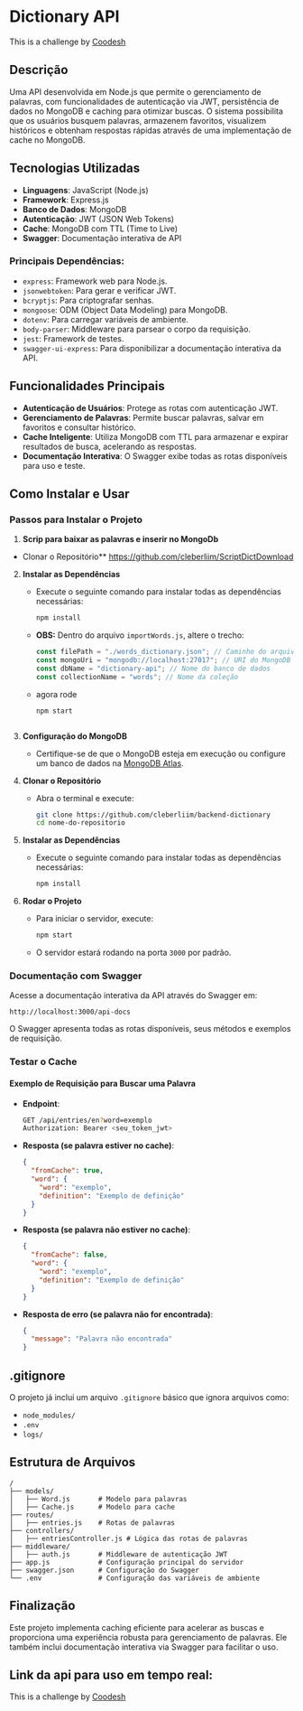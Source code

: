 # Dictionary API
 This is a challenge by [Coodesh](https://coodesh.com/)
## Descrição

Uma API desenvolvida em Node.js que permite o gerenciamento de palavras, com funcionalidades de autenticação via JWT, persistência de dados no MongoDB e caching para otimizar buscas. O sistema possibilita que os usuários busquem palavras, armazenem favoritos, visualizem históricos e obtenham respostas rápidas através de uma implementação de cache no MongoDB.

## Tecnologias Utilizadas

- **Linguagens**: JavaScript (Node.js)
- **Framework**: Express.js
- **Banco de Dados**: MongoDB
- **Autenticação**: JWT (JSON Web Tokens)
- **Cache**: MongoDB com TTL (Time to Live)
- **Swagger**: Documentação interativa de API
 

### Principais Dependências:

- `express`: Framework web para Node.js.
- `jsonwebtoken`: Para gerar e verificar JWT.
- `bcryptjs`: Para criptografar senhas.
- `mongoose`: ODM (Object Data Modeling) para MongoDB.
- `dotenv`: Para carregar variáveis de ambiente.
- `body-parser`: Middleware para parsear o corpo da requisição.
- `jest`: Framework de testes.
- `swagger-ui-express`: Para disponibilizar a documentação interativa da API.

## Funcionalidades Principais

- **Autenticação de Usuários**: Protege as rotas com autenticação JWT.
- **Gerenciamento de Palavras**: Permite buscar palavras, salvar em favoritos e consultar histórico.
- **Cache Inteligente**: Utiliza MongoDB com TTL para armazenar e expirar resultados de busca, acelerando as respostas.
- **Documentação Interativa**: O Swagger exibe todas as rotas disponíveis para uso e teste.

## Como Instalar e Usar

### Passos para Instalar o Projeto

1. **Scrip para baixar as palavras e inserir no MongoDb**

- Clonar o Repositório\*\* https://github.com/cleberliim/ScriptDictDownload

2. **Instalar as Dependências**

   - Execute o seguinte comando para instalar todas as dependências necessárias:
     ```bash
     npm install
     ```
   - **OBS:** Dentro do arquivo `importWords.js`, altere o trecho:
     ```javascript
     const filePath = "./words_dictionary.json"; // Caminho do arquivo local
     const mongoUri = "mongodb://localhost:27017"; // URI do MongoDB local
     const dbName = "dictionary-api"; // Nome do banco de dados
     const collectionName = "words"; // Nome da coleção
     ```
   - agora rode
     ```bash
     npm start
     ```

   ```

   ```

3. **Configuração do MongoDB**

   - Certifique-se de que o MongoDB esteja em execução ou configure um banco de dados na [MongoDB Atlas](https://www.mongodb.com/cloud/atlas).

4. **Clonar o Repositório**

   - Abra o terminal e execute:
     ```bash
     git clone https://github.com/cleberliim/backend-dictionary
     cd nome-do-repositorio
     ```

5. **Instalar as Dependências**

   - Execute o seguinte comando para instalar todas as dependências necessárias:
     ```bash
     npm install
     ```

6. **Rodar o Projeto**
   - Para iniciar o servidor, execute:
     ```bash
     npm start
     ```
   - O servidor estará rodando na porta `3000` por padrão.

### Documentação com Swagger

Acesse a documentação interativa da API através do Swagger em:

```
http://localhost:3000/api-docs
```

O Swagger apresenta todas as rotas disponíveis, seus métodos e exemplos de requisição.

### Testar o Cache

#### Exemplo de Requisição para Buscar uma Palavra

- **Endpoint**:

  ```bash
  GET /api/entries/en?word=exemplo
  Authorization: Bearer <seu_token_jwt>
  ```

- **Resposta (se palavra estiver no cache)**:

  ```json
  {
    "fromCache": true,
    "word": {
      "word": "exemplo",
      "definition": "Exemplo de definição"
    }
  }
  ```

- **Resposta (se palavra não estiver no cache)**:

  ```json
  {
    "fromCache": false,
    "word": {
      "word": "exemplo",
      "definition": "Exemplo de definição"
    }
  }
  ```

- **Resposta de erro (se palavra não for encontrada)**:
  ```json
  {
    "message": "Palavra não encontrada"
  }
  ```

## .gitignore

O projeto já inclui um arquivo `.gitignore` básico que ignora arquivos como:

- `node_modules/`
- `.env`
- `logs/`

## Estrutura de Arquivos

```
/
├── models/
│   ├── Word.js       # Modelo para palavras
│   ├── Cache.js      # Modelo para cache
├── routes/
│   ├── entries.js    # Rotas de palavras
├── controllers/
│   ├── entriesController.js # Lógica das rotas de palavras
├── middleware/
│   ├── auth.js       # Middleware de autenticação JWT
├── app.js            # Configuração principal do servidor
├── swagger.json      # Configuração do Swagger
└── .env              # Configuração das variáveis de ambiente
```

## Finalização

Este projeto implementa caching eficiente para acelerar as buscas e proporciona uma experiência robusta para gerenciamento de palavras. Ele também inclui documentação interativa via Swagger para facilitar o uso.

## Link da api para uso em tempo real:

This is a challenge by [Coodesh](https://coodesh.com/)
